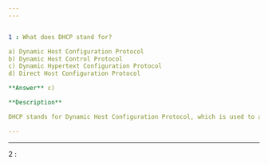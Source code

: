 ```yaml
---  
---  


1 : What does DHCP stand for?  

a) Dynamic Host Configuration Protocol  
b) Dynamic Host Control Protocol  
c) Dynamic Hypertext Configuration Protocol  
d) Direct Host Configuration Protocol  

**Answer** c)

**Description**  

DHCP stands for Dynamic Host Configuration Protocol, which is used to assign IP addresses to devices on a subnet.  

---  
```

---  


2 : 
